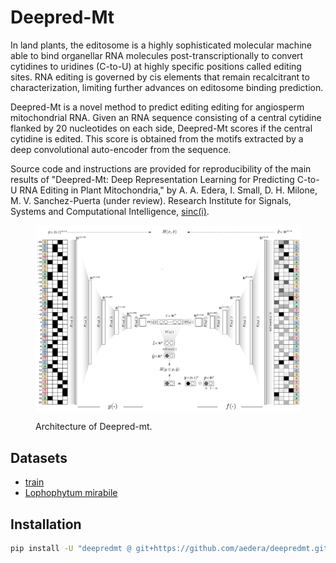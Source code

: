 # Deepred-Mt

In land plants, the editosome is a highly sophisticated molecular
machine able to bind organellar RNA molecules post-transcriptionally
to convert cytidines to uridines (C-to-U) at highly specific positions
called editing sites. RNA editing is governed by cis elements that
remain recalcitrant to characterization, limiting further advances on
editosome binding prediction.

Deepred-Mt is a novel method to predict editing editing for angiosperm
mitochondrial RNA. Given an RNA sequence consisting of a central
cytidine flanked by 20 nucleotides on each side, Deepred-Mt scores if
the central cytidine is edited. This score is obtained from the motifs
extracted by a deep convolutional auto-encoder from the sequence.

Source code and instructions are provided for reproducibility of the
main results of "Deepred-Mt: Deep Representation Learning for
Predicting C-to-U RNA Editing in Plant Mitochondria," by A. A. Edera,
I. Small, D. H. Milone, M. V. Sanchez-Puerta (under review). Research
Institute for Signals, Systems and Computational Intelligence,
[sinc(i)](https://sinc.unl.edu.ar/).

<figure>
  <p align="center">
  <img src=fig/model-architecture.png alt="Deepred-mt" width="940" style="vertical-align:middle"/>
  </p>

  <figcaption> Architecture of Deepred-mt.  </figcaption> </figure>
</figure>


## Datasets

* [train](https://foo.com)
* [Lophophytum mirabile](https://foo.com)

## Installation

```bash
pip install -U "deepredmt @ git+https://github.com/aedera/deepredmt.git"
```
